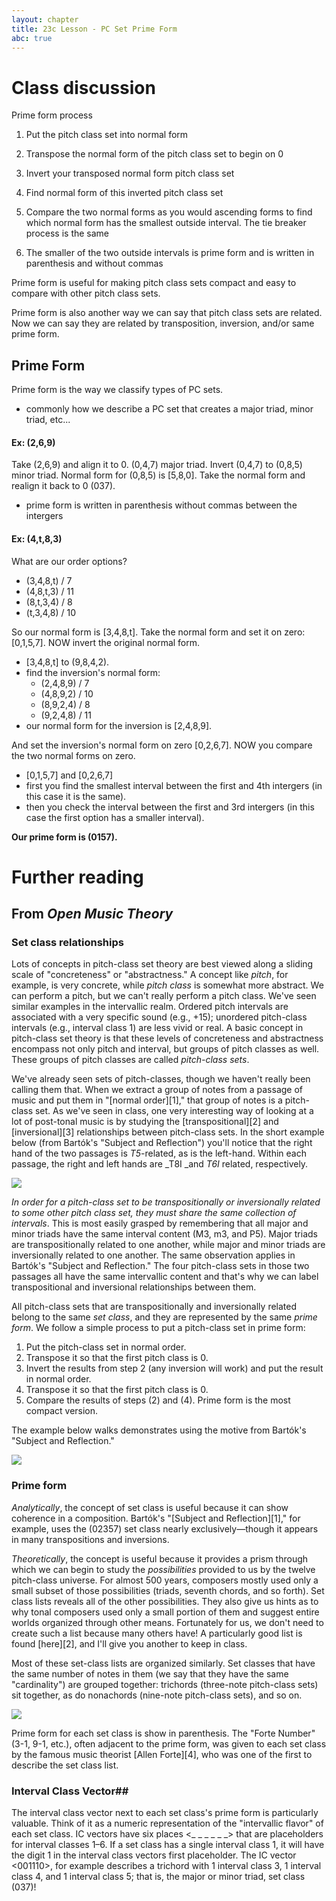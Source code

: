 ```yaml
---
layout: chapter
title: 23c Lesson - PC Set Prime Form
abc: true
---
```


# Class discussion

Prime form process

1. Put the pitch class set into normal form

2. Transpose the normal form of the pitch class set to begin on 0

3. Invert your transposed normal form pitch class set

4. Find normal form of this inverted pitch class set

5. Compare the two normal forms as you would ascending forms to find which normal form has the smallest outside interval. The tie breaker process is the same

6. The smaller of the two outside intervals is prime form and is written in parenthesis and without commas

Prime form is useful for making pitch class sets compact and easy to compare with other pitch class sets. 

Prime form is also another way we can say that pitch class sets are related. Now we can say they are related by transposition, inversion, and/or same prime form. 

## Prime Form
Prime form is the way we classify types of PC sets.
- commonly how we describe a PC set that creates a major triad, minor triad, etc...

#### Ex: (2,6,9)
Take (2,6,9) and align it to 0. (0,4,7) major triad.
Invert (0,4,7) to (0,8,5) minor triad.
Normal form for (0,8,5) is [5,8,0].
Take the normal form and realign it back to 0 (037).
- prime form is written in parenthesis without commas between the intergers

#### Ex: (4,t,8,3)
What are our order options?
- (3,4,8,t) / 7
- (4,8,t,3) / 11
- (8,t,3,4) / 8
- (t,3,4,8) / 10

So our normal form is [3,4,8,t].
Take the normal form and set it on zero: [0,1,5,7].
NOW invert the original normal form. 
  - [3,4,8,t] to (9,8,4,2).
  - find the inversion's normal form:
    - (2,4,8,9) / 7
    - (4,8,9,2) / 10
    - (8,9,2,4) / 8
    - (9,2,4,8) / 11
   - our normal form for the inversion is [2,4,8,9].
   
And set the inversion's normal form on zero [0,2,6,7].
NOW you compare the two normal forms on zero. 
  - [0,1,5,7] and [0,2,6,7]
  - first you find the smallest interval between the first and 4th intergers (in this case it is the same).
  - then you check the interval between the first and 3rd intergers (in this case the first option has a smaller interval).

**Our prime form is (0157).**

# Further reading

## From *Open Music Theory*

### Set class relationships

Lots of concepts in pitch-class set theory are best viewed along a sliding scale of "concreteness" or "abstractness." A concept like _pitch_, for example, is very concrete, while _pitch class_ is somewhat more abstract. We can perform a pitch, but we can't really perform a pitch class. We've seen similar examples in the intervallic realm. Ordered pitch intervals are associated with a very specific sound (e.g., +15); unordered pitch-class intervals (e.g., interval class 1) are less vivid or real. A basic concept in pitch-class set theory is that these levels of concreteness and abstractness encompass not only pitch and interval, but groups of pitch classes as well. These groups of pitch classes are called _pitch-class sets_.

We've already seen sets of pitch-classes, though we haven't really been calling them that. When we extract a group of notes from a passage of music and put them in "[normal order][1]," that group of notes is a pitch-class set. As we've seen in class, one very interesting way of looking at a lot of post-tonal music is by studying the [transpositional][2] and [inversional][3] relationships between pitch-class sets. In the short example below (from Bartók's "Subject and Reflection") you'll notice that the right hand of the two passages is _T5_-related, as is the left-hand. Within each passage, the right and left hands are _T8I _and _T6I_ related, respectively.

[![](/images/postTonal/subjecdtAndReflection.png)](/images/postTonal/subjecdtAndReflection.png)

_In order for a pitch-class set to be transpositionally or inversionally related to some other pitch class set, they must share the same collection of intervals_. This is most easily grasped by remembering that all major and minor triads have the same interval content (M3, m3, and P5). Major triads are transpositionally related to one another, while major and minor triads are inversionally related to one another. The same observation applies in Bartók's "Subject and Reflection." The four pitch-class sets in those two passages all have the same intervallic content and that's why we can label transpositional and inversional relationships between them.

All pitch-class sets that are transpositionally and inversionally related belong to the same _set class_, and they are represented by the same _prime form_. We follow a simple process to put a pitch-class set in prime form:

1. Put the pitch-class set in normal order.
2. Transpose it so that the first pitch class is 0.
3. Invert the results from step 2 (any inversion will work) and put the result in normal order.
4. Transpose it so that the first pitch class is 0.
5. Compare the results of steps (2) and (4). Prime form is the most compact version.

The example below walks demonstrates using the motive from Bartók's "Subject and Reflection."

[![](/images/postTonal/primeForm.png)](/images/postTonal/primeForm.png)

### Prime form

_Analytically_, the concept of set class is useful because it can show coherence in a composition. Bartók's "[Subject and Reflection][1]," for example, uses the (02357) set class nearly exclusively—though it appears in many transpositions and inversions.

_Theoretically_, the concept is useful because it provides a prism through which we can begin to study the _possibilities_ provided to us by the twelve pitch-class universe. For almost 500 years, composers mostly used only a small subset of those possibilities (triads, seventh chords, and so forth). Set class lists reveals all of the other possibilities. They also give us hints as to why tonal composers used only a small portion of them and suggest entire worlds organized through other means. Fortunately for us, we don't need to create such a list because many others have! A particularly good list is found [here][2], and I'll give you another to keep in class.

Most of these set-class lists are organized similarly. Set classes that have the same number of notes in them (we say that they have the same "cardinality") are grouped together: trichords (three-note pitch-class sets) sit together, as do nonachords (nine-note pitch-class sets), and so on. 

[![](/images/postTonal/trichordsAndNonachords.png)](/images/postTonal/trichordsAndNonachords.png)

Prime form for each set class is show in parenthesis. The "Forte Number" (3-1, 9-1, etc.), often adjacent to the prime form, was given to each set class by the famous music theorist [Allen Forte][4], who was one of the first to describe the set class list.

### Interval Class Vector##

The interval class vector next to each set class's prime form is particularly valuable. Think of it as a numeric representation of the "intervallic flavor" of each set class. IC vectors have six places <_ _ _ _ _ _> that are placeholders for interval classes 1–6. If a set class has a single interval class 1, it will have the digit 1 in the interval class vectors first placeholder. The IC vector <001110>, for example describes a trichord with 1 interval class 3, 1 interval class 4, and 1 interval class 5; that is, the major or minor triad, set class (037)!
